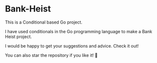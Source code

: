 # Bank-Heist
This is a Conditional based Go project.

I have used conditionals in the Go programming language to make a Bank Heist project.

I would be happy to get your suggestions and advice. Check it out!

You can also star the repository if you like it! 🌟
